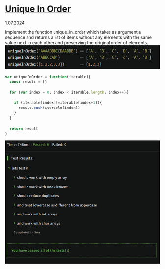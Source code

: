 # [Unique In Order](https://www.codewars.com/kata/54e6533c92449cc251001667/train/javascript)
1.07.2024

Implement the function unique_in_order which takes as argument a sequence and returns a list of items without any elements with the same value next to each other and preserving the original order of elements.
![img_1.png](img_1.png)

```js
var uniqueInOrder = function(iterable){
  const result = []

  for (var index = 0; index < iterable.length; index++){

    if (iterable[index]!=iterable[index+1]){
      result.push(iterable[index])
    }
  }

  return result
}
```


![img.png](img.png)
